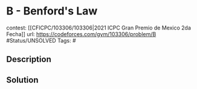 # B - Benford's Law

contest: [[CFICPC/103306/103306|2021 ICPC Gran Premio de Mexico 2da Fecha]]
url: https://codeforces.com/gym/103306/problem/B
#Status/UNSOLVED
Tags: #

## Description

## Solution


